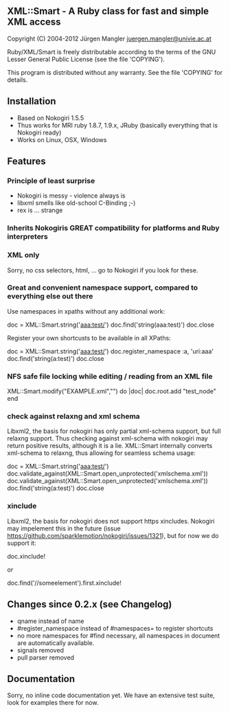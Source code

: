 ## XML::Smart - A Ruby class for fast and simple XML access

Copyright (C) 2004-2012 Jürgen Mangler <juergen.mangler@univie.ac.at>

Ruby/XML/Smart is freely distributable according to the terms of the GNU Lesser General Public License (see the file 'COPYING').

This program is distributed without any warranty. See the file 'COPYING' for details.

## Installation

- Based on Nokogiri 1.5.5
- Thus works for MRI ruby 1.8.7, 1.9.x, JRuby (basically everything that is Nokogiri ready)
- Works on Linux, OSX, Windows

## Features

### Principle of least surprise

- Nokogiri is messy - violence always is
- libxml smells like old-school C-Binding ;-)
- rex is ... strange

### Inherits Nokogiris GREAT compatibility for platforms and Ruby interpreters

### XML only

Sorry, no css selectors, html, ... go to Nokogiri if you look for these.

### Great and convenient namespace support, compared to everything else out there

Use namespaces in xpaths without any additional work:

  doc = XML::Smart.string('<test xmlns:aaa="uri:aaa"><aaa:test/></test>')
  doc.find('string(aaa:test)')
  doc.close

Register your own shortcusts to be available in all XPaths:

  doc = XML::Smart.string('<test xmlns:aaa="uri:aaa"><aaa:test/></test>')
  doc.register_namespace :a, 'uri:aaa'
  doc.find('string(a:test)')
  doc.close

### NFS safe file locking while editing / reading from an XML file

  XML::Smart.modify("EXAMPLE.xml","<test><names/></test>") do |doc|
    doc.root.add "test_node"
  end

### check against relaxng and xml schema

Libxml2, the basis for nokogiri has only partial xml-schema support, but full
relaxng support. Thus checking against xml-schema with nokogiri may return
positive results, although it is a lie. XML::Smart internally converts
xml-schema to relaxng, thus allowing for seamless schema usage:

  doc = XML::Smart.string('<test xmlns:aaa="uri:aaa"><aaa:test/></test>')
  doc.validate_against(XML::Smart.open_unprotected('xmlschema.xml'))
  doc.validate_against(XML::Smart.open_unprotected('xmlschema.xml'))
  doc.find('string(a:test)')
  doc.close

### xinclude

Libxml2, the basis for nokogiri does not support https xincludes. Nokogiri may impelement this in the future (issue
https://github.com/sparklemotion/nokogiri/issues/1321), but for now we do support it:

  doc.xinclude!

or
  
  doc.find('//someelement').first.xinclude!

## Changes since 0.2.x (see Changelog)

- qname instead of name
- #register_namespace instead of #namespaces= to register shortcuts
- no more namespaces for #find necessary, all namespaces in document are automatically available.
- signals removed
- pull parser removed

## Documentation

Sorry, no inline code documentation yet. We have an extensive test suite, look for examples there for now.
